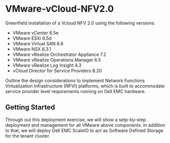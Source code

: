 # VMware-vCloud-NFV2.0
Greenfield installation of a Vcloud NFV 2.0 using the following versions:
- VMware vCenter 6.5e
- VMware ESXi 6.5d
- VMware Virtual SAN 6.6
- VMware NSX 6.3.1
- VMware vRealize Orchestrator Appliance 7.2
- VMware vRealize Operations Manager 6.5
- VMware vRealize Log Insight 4.3
- vCloud Director for Service Providers 8.20

Outline the design considerations to implement Network Functions Virtualization Infrastructure (NFVI) platforms, which is built to accommodate service provider level requirements running on Dell EMC hardware.

## Getting Started

Through out this deployment exercise, we will show a setp-by-step deployment and management for all VMware above components. In addition to that, we will deploy Dell EMC ScaleIO to act as Software Defined Storage for the tenant cluster.

 
